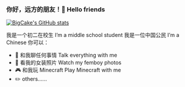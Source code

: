 ### 你好，远方的朋友！👋 Hello friends

[![BigCake's GitHub stats](https://github-readme-stats.vercel.app/api?username=Big-Cake-jpg)](https://github.com/anuraghazra/github-readme-stats)

我是一个初二在校生 I’m a middle school student
我是一位中国公民 I’m a Chinese
你可以：
  - 💬 和我聊任何事情 Talk everything with me
  - 👔 看我的女装照片 Watch my femboy photos
  - 🎮 和我玩 Minecraft Play Minecraft with me
  - ✏️ others......
<!--
**Big-Cake-jpg/Big-Cake-jpg** is a ✨ _special_ ✨ repository because its `README.md` (this file) appears on your GitHub profile.

Here are some ideas to get you started:

- 🔭 I’m currently working on ...
- 🌱 I’m currently learning ...
- 👯 I’m looking to collaborate on ...
- 🤔 I’m looking for help with ...
- 💬 Ask me about ...
- 📫 How to reach me: ...
- 😄 Pronouns: ...
- ⚡ Fun fact: ...
-->
